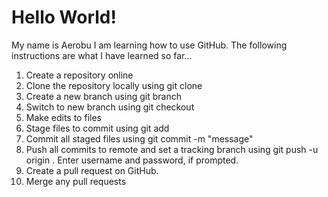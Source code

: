 # Hello World!

My name is Aerobu
I am learning how to use GitHub.
The following instructions are what I have learned so far...
1. Create a repository online
2. Clone the repository locally using git clone <reponame>
3. Create a new branch using git branch <branchname>
4. Switch to new branch using git checkout <branchname>
5. Make edits to files
6. Stage files to commit using git add <filename>
7. Commit all staged files using git commit -m "message"
8. Push all commits to remote and set a tracking branch using git push -u origin <branchname>. Enter username and password, if prompted.
9. Create a pull request on GitHub.
10. Merge any pull requests
